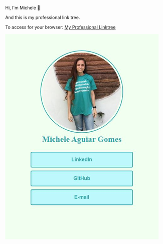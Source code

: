 Hi, I'm Michele :wave:

And this is my professional link tree.

To access for your browser: <a href="https://aguiarmichele-linktree.netlify.app" target="_blank">My Professional Linktree</a>



<img class="screenshot" src="github/screenshot.jpg" alt="Captura de Tela">
